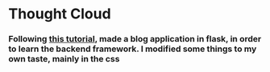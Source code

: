 # Thought Cloud
### Following [this tutorial](https://www.youtube.com/watch?v=QnDWIZuWYW0&t=10s), made a blog application in flask, in order to learn the backend framework. I modified some things to my own taste, mainly in the css
